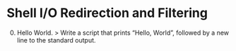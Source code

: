 # Shell I/O Redirection and Filtering
0. Hello World. > Write a script that prints “Hello, World”, followed by a new line to the standard output.
